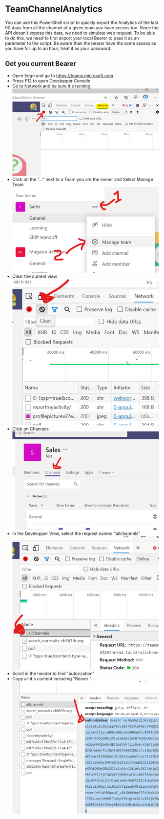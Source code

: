 # TeamChannelAnalytics
You can use this PowerShell script to quickly export the Analytics of the last 90 days from all the channel of a given team you have access too.
Since the API doesn't expose this data, we need to simulate web request. To be able to do this, we need to first export your local Bearer to pass it as an parameter to the script.
Be aware than the bearer have the same assess as you have for up to an hour, treat it as your password.

## Get you current Bearer
* Open Edge and go to https://teams.microsoft.com 
* Press F12 to open Developper Console
* Go to Network and be sure it's running
![Network](./images/Network.png)
* Click on the "..." next to a Team you are the owner and Select Manage Team
![ManageTeam](./images/ManageTeam.png)
* Clear the current view
![ClearCurrentView](./images/ClearCurrentView.png)
* Click on Channels
![Channels](./images/Channels.png)
* In the Developper View, select the request named "allchannels"
![allchannels](./images/allchannels.png)
* Scroll in the header to find "autorization"
* Copy all it's content including "Bearer "
![authorization](./images/authorization.png)
